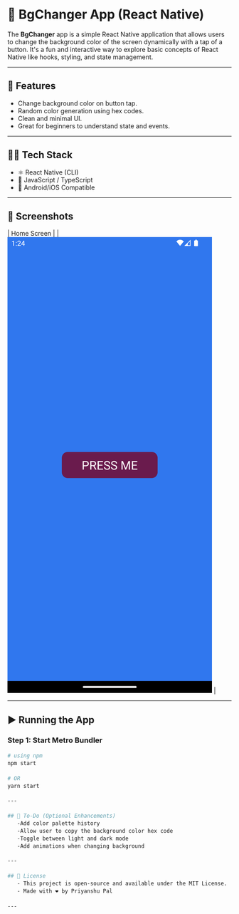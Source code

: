 # 🎨 BgChanger App (React Native)

The **BgChanger** app is a simple React Native application that allows users to change the background color of the screen dynamically with a tap of a button. It's a fun and interactive way to explore basic concepts of React Native like hooks, styling, and state management.

---

## 🚀 Features

- Change background color on button tap.
- Random color generation using hex codes.
- Clean and minimal UI.
- Great for beginners to understand state and events.

---

## 🧑‍💻 Tech Stack

- ⚛️ React Native (CLI)
- 🎯 JavaScript / TypeScript
- 📱 Android/iOS Compatible

---

## 📸 Screenshots

| Home Screen | 
| ![Home Screen](./assets/HomePage.png) |

---
## ▶️ Running the App

### Step 1: Start Metro Bundler

```bash
# using npm
npm start

# OR
yarn start

---

## 📝 To-Do (Optional Enhancements)
   -Add color palette history
   -Allow user to copy the background color hex code
   -Toggle between light and dark mode
   -Add animations when changing background

---

## 📝 License
   - This project is open-source and available under the MIT License.
   - Made with ❤️ by Priyanshu Pal

---



